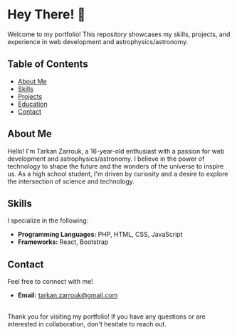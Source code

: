 # Hey There! :wave:

Welcome to my portfolio! This repository showcases my skills, projects, and experience in web development and astrophysics/astronomy.

## Table of Contents

- [About Me](#about-me)
- [Skills](#skills)
- [Projects](#projects)
- [Education](#education)
- [Contact](#contact)

## About Me

Hello! I'm Tarkan Zarrouk, a 16-year-old enthusiast with a passion for web development and astrophysics/astronomy. I believe in the power of technology to shape the future and the wonders of the universe to inspire us. As a high school student, I'm driven by curiosity and a desire to explore the intersection of science and technology.

## Skills

I specialize in the following:

- **Programming Languages:** PHP, HTML, CSS, JavaScript
- **Frameworks:** React, Bootstrap

## Contact

Feel free to connect with me!

- **Email:** [tarkan.zarrouk@gmail.com](mailto:tarkan.zarrouk@gmail.com)
<br>
Thank you for visiting my portfolio! If you have any questions or are interested in collaboration, don't hesitate to reach out.
